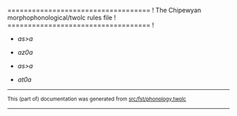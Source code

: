 =================================== !
The Chipewyan morphophonological/twolc rules file !
=================================== !

* *as>a*
* *az0a*

* *as>a*
* *at0a*

* * *

<small>This (part of) documentation was generated from [src/fst/phonology.twolc](https://github.com/giellalt/lang-chp/blob/main/src/fst/phonology.twolc)</small>

---


